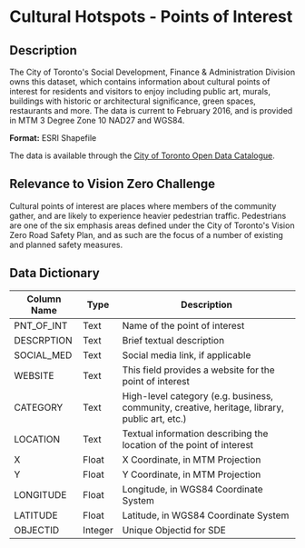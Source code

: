 # Cultural Hotspots - Points of Interest

## Description
The City of Toronto's Social Development, Finance & Administration Division owns this dataset, which contains information about cultural points of interest for residents and visitors to enjoy including public art, murals, buildings with historic or architectural significance, green spaces, restaurants and more. The data is current to February 2016, and is provided in MTM 3 Degree Zone 10 NAD27 and WGS84.

**Format:** ESRI Shapefile

The data is available through the [City of Toronto Open Data Catalogue](https://www.toronto.ca/city-government/data-research-maps/open-data/open-data-catalogue/#bed7e463-f317-ec5f-5b4b-775648011ff9).

## Relevance to Vision Zero Challenge
Cultural points of interest are places where members of the community gather, and are likely to experience heavier pedestrian traffic. Pedestrians are one of the six emphasis areas defined under the City of Toronto's Vision Zero Road Safety Plan, and as such are the focus of a number of existing and planned safety measures.

## Data Dictionary 
| Column Name | Type | Description |
|-------------|------|-------------|
PNT_OF_INT | Text | Name of the point of interest
DESCRPTION | Text | Brief textual description
SOCIAL_MED | Text | Social media link, if applicable
WEBSITE | Text | This field provides a website for the point of interest
CATEGORY | Text | High-level category (e.g. business, community, creative, heritage, library, public art, etc.)
LOCATION | Text | Textual information describing the location of the point of interest
X | Float | X Coordinate, in MTM Projection
Y | Float | Y Coordinate, in MTM Projection
LONGITUDE | Float | Longitude, in WGS84 Coordinate System
LATITUDE | Float | Latitude, in WGS84 Coordinate System
OBJECTID | Integer | Unique Objectid for SDE
